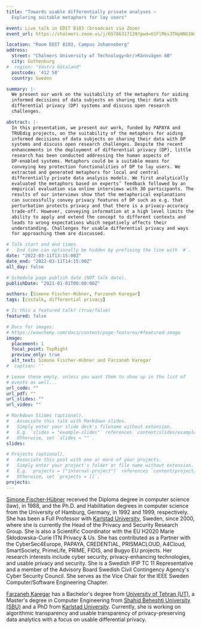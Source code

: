 ```yaml
---
title: "Towards usable differentially private analyses —
  Exploring suitable metaphors for lay users"

event: Live talk in EDIT 8103 (broadcast via Zoom)
event_url: https://chalmers.zoom.us/j/65786317139?pwd=U1FlMks3THpNNG1WaFRJNkJxQXdBQT09

location: "Room EDIT 8103, Campus Johanneberg"
address:
  street: "Chalmers University of Technology<br/>Rännvägen 6B"
  city: Gothenburg
#  region: "Västra Götaland"
  postcode: '412 58'
  country: Sweden

summary: |-
  We present our work on the suitability of the metaphors for aiding
  informed decisions of data subjects on sharing their data with
  differential privacy (DP) systems and discuss open research
  challenges.

abstract: |-
  In this presentation, we present our work, funded by PAPAYA and
  TRUEdig projects, on the suitability of the metaphors for aiding
  informed decisions of data subjects on sharing their data with DP
  systems and discuss open research challenges. Despite the recent
  enhancements in the deployment of differential privacy (DP), little
  research has been conducted addressing the human aspects of
  DP-enabled systems. Metaphors could be a suitable means for
  conveying key protection functionalities of DP to lay users. We
  extracted and generated metaphors for local and central
  differentially private data analysis models. We first analytically
  evaluated the metaphors based on experts’ feedback followed by an
  empirical evaluation via online interviews with 30 participants. The
  results of our interviews show that the metaphorical explanations
  can successfully convey privacy features of DP such as e.g. that
  perturbation protects privacy and that there is a privacy-accuracy
  trade-off. However, conveying information at a high level limits the
  ability to apply and extend the concept to different contexts and
  leads to wrong expectations which negatively affects their
  understanding. Challenges for usable differential privacy and ways
  for approaching them are discussed.

# Talk start and end times.
#   End time can optionally be hidden by prefixing the line with `#`.
date: "2022-03-11T13:15:00Z"
date_end: "2022-03-11T14:15:00Z"
all_day: false

# Schedule page publish date (NOT talk date).
publishDate: "2021-01-01T00:00:00Z"

authors: [Simone Fischer-Hübner, Farzaneh Karegar]
tags: [csstalk, differential privacy]

# Is this a featured talk? (true/false)
featured: false

# Docs for images:
# https://wowchemy.com/docs/content/page-features/#featured-image
image:
  placement: 1
  focal_point: TopRight
  preview_only: true
  alt_text: Simone Fischer-Hübner and Farzaneh Karegar
#  caption: ''

# Leave these empty, unless you want them to show up in the list of
# events as well...
url_code: ""
url_pdf: ""
url_slides: ""
url_video: ""

# Markdown Slides (optional).
#   Associate this talk with Markdown slides.
#   Simply enter your slide deck's filename without extension.
#   E.g. `slides = "example-slides"` references `content/slides/example-slides.md`.
#   Otherwise, set `slides = ""`.
slides:

# Projects (optional).
#   Associate this post with one or more of your projects.
#   Simply enter your project's folder or file name without extension.
#   E.g. `projects = ["internal-project"]` references `content/project/deep-learning/index.md`.
#   Otherwise, set `projects = []`.
projects:
---
```


[Simone Fischer-Hübner](https://simone.hotell.kau.se/) received the
Diploma degree in computer science (law), in 1988, and the Ph.D. and
Habilitation degrees in computer science from the University of
Hamburg, Germany, in 1992 and 1999, respectively. She has been a Full
Professor with [Karlstad University](https://www.kau.se/en), Sweden,
since 2000, where she is currently the Head of the Privacy and
Security Research Group. She is also a Scientific Coordinator with the
EU H2020 Marie Skłodowska-Curie ITN Privacy & Us. She has contributed
as a Partner with the CyberSec4Europe, PAPAYA, CREDENTIAL,
PRISMACLOUD, A4Cloud, SmartSociety, PrimeLife, PRIME, FIDIS, and Bugyo
EU projects. Her research interests include cyber security,
privacy-enhancing technologies, and usable privacy and security. She
is a Swedish IFIP TC 11 Representative and a member of the Advisory
Board Swedish Civil Contingency Agency's Cyber Security Council. She
serves as the Vice Chair for the IEEE Sweden Computer/Software
Engineering Chapter.

[Farzaneh Karegar](https://www.kau.se/en/researchers/farzaneh-karegar)
has a Bachelor's degree from [University of Tehran
(UT)](https://ut.ac.ir/en), a Master's degree in Computer Engineering
from [Shahid Beheshti University (SBU)](https://en.sbu.ac.ir/) and a
PhD from [Karlstad University](https://www.kau.se/en).  Currently, she
is working on algorithmic transparency and usable transparency of
privacy-preserving data analytics with a focus on usable differential
privacy.
